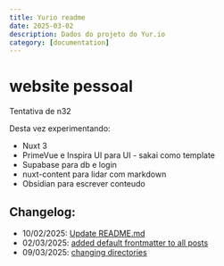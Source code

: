 ```yaml
---
title: Yurio readme
date: 2025-03-02
description: Dados do projeto do Yur.io
category: [documentation]
---
```



# website pessoal
Tentativa de n32

Desta vez experimentando:
- Nuxt 3
- PrimeVue e Inspira UI para UI - sakai como template
- Supabase para db e login
- nuxt-content para lidar com markdown
- Obsidian para escrever conteudo

## Changelog:
 - 10/02/2025: [Update README.md](https://github.com/bolokoz/yurio/commit/44db0ef8e1edcd30d8f13427d30619aa8d8199bc)
 - 02/03/2025: [added default frontmatter to all posts](https://github.com/bolokoz/yurio/commit/9756dc53320db69a162e10b64f310a555bc90f06)
 - 09/03/2025: [changing directories](https://github.com/bolokoz/yurio/commit/3c54983a72f64b0d48a7752cae38586815b8a158)
